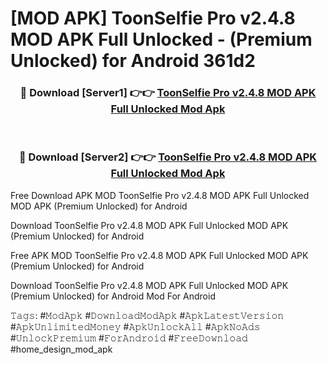 # [MOD APK] ToonSelfie Pro v2.4.8 MOD APK Full Unlocked - (Premium Unlocked) for Android 361d2



<div align="center">
<h3>🔴 Download [Server1] 👉👉 <a href="https://momento.my/?title=ToonSelfie_Pro_v2.4.8_MOD_APK_Full_Unlocked">ToonSelfie Pro v2.4.8 MOD APK Full Unlocked Mod Apk</a></h3><br>

<h3>🔴 Download [Server2] 👉👉 <a href="https://momento.my/?title=ToonSelfie_Pro_v2.4.8_MOD_APK_Full_Unlocked">ToonSelfie Pro v2.4.8 MOD APK Full Unlocked Mod Apk</a></h3>
</div>



Free Download APK MOD ToonSelfie Pro v2.4.8 MOD APK Full Unlocked MOD APK (Premium Unlocked) for Android

Download ToonSelfie Pro v2.4.8 MOD APK Full Unlocked MOD APK (Premium Unlocked) for Android

Free APK MOD ToonSelfie Pro v2.4.8 MOD APK Full Unlocked MOD APK (Premium Unlocked) for Android

Download ToonSelfie Pro v2.4.8 MOD APK Full Unlocked MOD APK (Premium Unlocked) for Android Mod For Android

𝚃𝚊𝚐𝚜: #𝙼𝚘𝚍𝙰𝚙𝚔 #𝙳𝚘𝚠𝚗𝚕𝚘𝚊𝚍𝙼𝚘𝚍𝙰𝚙𝚔 #𝙰𝚙𝚔𝙻𝚊𝚝𝚎𝚜𝚝𝚅𝚎𝚛𝚜𝚒𝚘𝚗 #𝙰𝚙𝚔𝚄𝚗𝚕𝚒𝚖𝚒𝚝𝚎𝚍𝙼𝚘𝚗𝚎𝚢 #𝙰𝚙𝚔𝚄𝚗𝚕𝚘𝚌𝚔𝙰𝚕𝚕 #𝙰𝚙𝚔𝙽𝚘𝙰𝚍𝚜 #𝚄𝚗𝚕𝚘𝚌𝚔𝙿𝚛𝚎𝚖𝚒𝚞𝚖 #𝙵𝚘𝚛𝙰𝚗𝚍𝚛𝚘𝚒𝚍 #𝙵𝚛𝚎𝚎𝙳𝚘𝚠𝚗𝚕𝚘𝚊𝚍 #home_design_mod_apk
